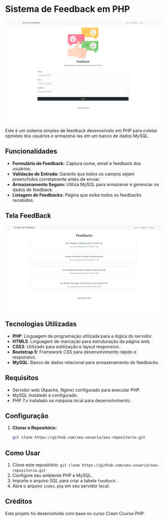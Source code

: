 # Sistema de Feedback em PHP

![Logo do Projeto](img/HomeFeedBack.png)

Este é um sistema simples de feedback desenvolvido em PHP para coletar opiniões dos usuários e armazená-las em um banco de dados MySQL.

## Funcionalidades

- **Formulário de Feedback:** Captura nome, email e feedback dos usuários.
- **Validação de Entrada:** Garante que todos os campos sejam preenchidos corretamente antes de enviar.
- **Armazenamento Seguro:** Utiliza MySQL para armazenar e gerenciar os dados de feedback.
- **Listagem de Feedbacks:** Página que exibe todos os feedbacks recebidos.

## Tela FeedBack
![Formulário de Feedback](TelaFeedbacks.png)


## Tecnologias Utilizadas

- **PHP**: Linguagem de programação utilizada para a lógica do servidor.
- **HTML5**: Linguagem de marcação para estruturação da página web.
- **CSS3**: Utilizado para estilização e layout responsivo.
- **Bootstrap 5**: Framework CSS para desenvolvimento rápido e responsivo.
- **MySQL**: Banco de dados relacional para armazenamento de feedbacks.


## Requisitos

- Servidor web (Apache, Nginx) configurado para executar PHP.
- MySQL instalado e configurado.
- PHP 7.x instalado na máquina local para desenvolvimento.

## Configuração

1. **Clonar o Repositório:**

   ```bash
   git clone https://github.com/seu-usuario/seu-repositorio.git

## Como Usar

1. Clone este repositório: `git clone https://github.com/seu-usuario/seu-repositorio.git`
2. Configure seu ambiente PHP e MySQL.
3. Importe o arquivo SQL para criar a tabela `feedback`.
4. Abra o arquivo `index.php` em seu servidor local.

   
## Créditos
Este projeto foi desenvolvido com base no curso Crash Course PHP.
